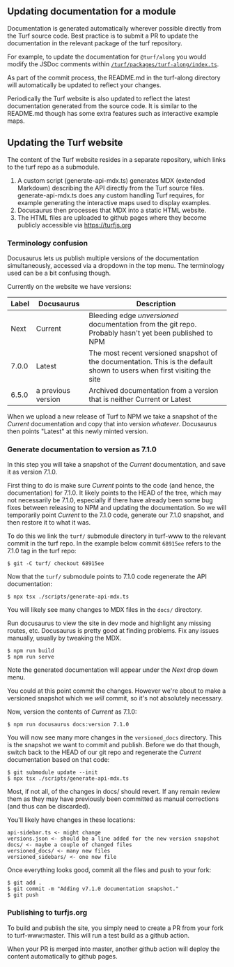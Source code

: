 ## Updating documentation for a module

Documentation is generated automatically wherever possible directly from the Turf source code. Best practice is to submit a PR to update the documentation in the relevant package of the turf repository.

For example, to update the documentation for `@turf/along` you would modify the JSDoc comments within [`/turf/packages/turf-along/index.ts`](https://github.com/Turfjs/turf/blob/master/packages/turf-along/index.ts).

As part of the commit process, the README.md in the turf-along directory will automatically be updated to reflect your changes.

Periodically the Turf website is also updated to reflect the latest documentation generated from the source code. It is similar to the README.md though has some extra features such as interactive example maps.

## Updating the Turf website

The content of the Turf website resides in a separate repository, which links to the turf repo as a submodule.

1. A custom script (generate-api-mdx.ts) generates MDX (extended Markdown) describing the API directly from the Turf source files. generate-api-mdx.ts does any custom handling Turf requires, for example generating the interactive maps used to display examples.
1. Docusaurus then processes that MDX into a static HTML website.
1. The HTML files are uploaded to github pages where they become publicly accessible via https://turfjs.org

### Terminology confusion

Docusaurus lets us publish multiple versions of the documentation simultaneously, accessed via a dropdown in the top menu. The terminology used can be a bit confusing though.

Currently on the website we have versions:

| Label | Docusaurus         | Description                                                                                                              |
| ----- | ------------------ | ------------------------------------------------------------------------------------------------------------------------ |
| Next  | Current            | Bleeding edge _unversioned_ documentation from the git repo. Probably hasn't yet been published to NPM                   |
| 7.0.0 | Latest             | The most recent versioned snapshot of the documentation. This is the default shown to users when first visiting the site |
| 6.5.0 | a previous version | Archived documentation from a version that is neither Current or Latest                                                  |

When we upload a new release of Turf to NPM we take a snapshot of the _Current_ documentation and copy that into version _whatever_. Docusaurus then points "Latest" at this newly minted version.

### Generate documentation to version as 7.1.0

In this step you will take a snapshot of the _Current_ documentation, and save it as version 7.1.0.

First thing to do is make sure _Current_ points to the code (and hence, the documentation) for 7.1.0. It likely points to the HEAD of the tree, which may not necessarily be 7.1.0, especially if there have already been some bug fixes between releasing to NPM and updating the documentation. So we will temporarily point _Current_ to the 7.1.0 code, generate our 7.1.0 snapshot, and then restore it to what it was.

To do this we link the `turf/` submodule directory in turf-www to the relevant commit in the turf repo. In the example below commit `68915ee` refers to the 7.1.0 tag in the turf repo:

```
$ git -C turf/ checkout 68915ee
```

Now that the `turf/` submodule points to 7.1.0 code regenerate the API documentation:

```
$ npx tsx ./scripts/generate-api-mdx.ts
```

You will likely see many changes to MDX files in the `docs/` directory.

Run docusaurus to view the site in dev mode and highlight any missing routes, etc. Docusaurus is pretty good at finding problems. Fix any issues manually, usually by tweaking the MDX.

```
$ npm run build
$ npm run serve
```

Note the generated documentation will appear under the _Next_ drop down menu.

You could at this point commit the changes. However we're about to make a versioned snapshot which we _will_ commit, so it's not absolutely necessary.

Now, version the contents of _Current_ as 7.1.0:

```
$ npm run docusaurus docs:version 7.1.0
```

You will now see many more changes in the `versioned_docs` directory. This is the snapshot we want to commit and publish. Before we do that though, switch back to the HEAD of our git repo and regenerate the _Current_ documentation based on that code:

```
$ git submodule update --init
$ npx tsx ./scripts/generate-api-mdx.ts
```

Most, if not all, of the changes in docs/ should revert. If any remain review them as they may have previously been committed as manual corrections (and thus can be discarded).

You'll likely have changes in these locations:

```
api-sidebar.ts <- might change
versions.json <- should be a line added for the new version snapshot
docs/ <- maybe a couple of changed files
versioned_docs/ <- many new files
versioned_sidebars/ <- one new file
```

Once everything looks good, commit all the files and push to your fork:

```
$ git add .
$ git commit -m "Adding v7.1.0 documentation snapshot."
$ git push
```

### Publishing to turfjs.org

To build and publish the site, you simply need to create a PR from your fork to turf-www:master. This will run a test build as a github action.

When your PR is merged into master, another github action will deploy the content automatically to github pages.

